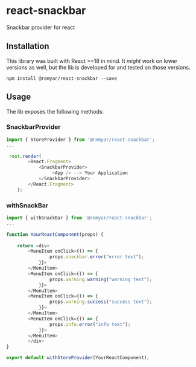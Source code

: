 # react-snackbar
Snackbar provider for react

## Installation
This library was built with React >=18 in mind. It *might* work on lower versions
as well, but the lib is developed for and tested on those versions.
```
npm install @remyar/react-snackbar --save
```

## Usage
The lib exposes the following methods:

### SnackbarProvider
```javascript
import { StoreProvider } from '@remyar/react-snackbar';
...

 root.render(
        <React.Fragment>
            <SnackbarProvider>
                 <App /> --> Your Application
            </SnackbarProvider>
        </React.Fragment>
    );
``` 

### withSnackBar
``` javascript
import { withSnackBar } from '@remyar/react-snackbar';
...

function YourReactComponent(props) {
    
    return <div>
        <MenuItem onClick={() => {
                props.snackbar.error("error text");
            }}>
        </MenuItem>
        <MenuItem onClick={() => {
                props.warning.warning("warning text");
            }}>
        </MenuItem>
        <MenuItem onClick={() => {
                props.warning.success("success text");
            }}>
        </MenuItem>
        <MenuItem onClick={() => {
                props.info.error("info text");
            }}>
        </MenuItem>
        </div>
}

export default withStoreProvider(YourReactComponent);
``` 